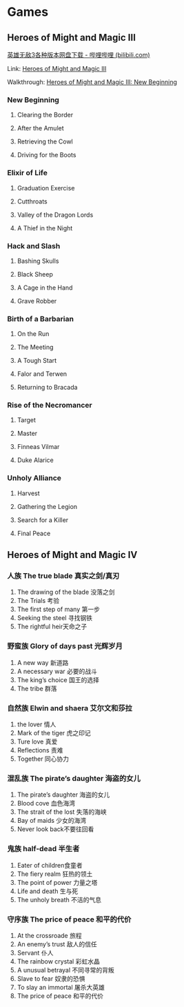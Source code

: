 # Games

## Heroes of Might and Magic III

[英雄无敌3各种版本网盘下载 - 哔哩哔哩 (bilibili.com)](https://www.bilibili.com/read/cv9473168/)

Link: [Heroes of Might and Magic III](https://strategywiki.org/wiki/Heroes_of_Might_and_Magic_III:_The_Shadow_of_Death)

Walkthrough: [Heroes of Might and Magic III: New Beginning](https://strategywiki.org/wiki/Heroes_of_Might_and_Magic_III:_The_Shadow_of_Death/New_Beginning)

### New Beginning

1. Clearing the Border

2. After the Amulet

3. Retrieving the Cowl

4. Driving for the Boots

### Elixir of Life

1. Graduation Exercise

2. Cutthroats

3. Valley of the Dragon Lords

4. A Thief in the Night

### Hack and Slash

1. Bashing Skulls

2. Black Sheep

3. A Cage in the Hand

4. Grave Robber

### Birth of a Barbarian

1. On the Run

2. The Meeting

3. A Tough Start

4. Falor and Terwen

5. Returning to Bracada

### Rise of the Necromancer

1. Target

2. Master

3. Finneas Vilmar

4. Duke Alarice

### Unholy Alliance

1. Harvest

2. Gathering the Legion

3. Search for a Killer

4. Final Peace



## Heroes of Might and Magic IV

### 人族 The true blade 真实之剑/真刃

1. The drawing of the blade 没落之剑
2. The Trials 考验
3. The first step of many 第一步
4. Seeking the steel 寻找钢铁
5. The rightful heir天命之子

### 野蛮族 Glory of days past 光辉岁月
1. A new way 新道路
2. A necessary war 必要的战斗
3. The king’s choice 国王的选择
4. The tribe 群落

### 自然族 Elwin and shaera 艾尔文和莎拉
1. the lover 情人
2. Mark of the tiger 虎之印记
3. Ture love 真爱
4. Reflections 责难
5. Together 同心协力

### 混乱族 The pirate’s daughter 海盗的女儿
1. The pirate’s daughter 海盗的女儿
2. Blood cove 血色海湾
3. The strait of the lost 失落的海峡
4. Bay of maids 少女的海湾
5. Never look back不要往回看

### 鬼族 half-dead 半生者
1. Eater of children食童者
2. The fiery realm 狂热的领土
3. The point of power 力量之塔
4. Life and death 生与死
5. The unholy breath 不洁的气息

### 守序族 The price of peace 和平的代价
1. At the crossroade 旅程
2. An enemy’s trust 敌人的信任
3. Servant 仆人
4. The rainbow crystal 彩虹水晶
5. A unusual betrayal 不同寻常的背叛
6. Slave to fear 奴隶的恐惧
7. To slay an immortal 屠杀大英雄
8. The price of peace 和平的代价